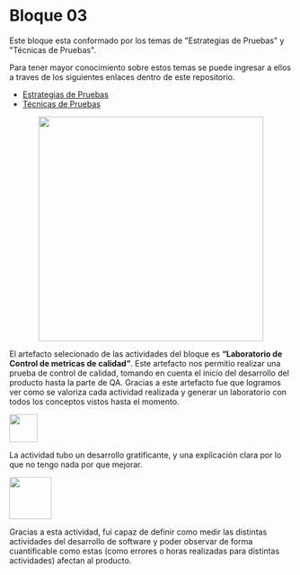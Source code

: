 # Bloque 03

Este bloque esta conformado por los temas de "Estrategias de Pruebas" y "Técnicas de Pruebas".

Para tener mayor conocimiento sobre estos temas se puede ingresar a ellos a traves de los siguientes enlaces dentro de este repositorio.
- <a href="https://github.com/srgiola/Portafolio_IngSoftware/tree/master/01%20-%20Introducci%C3%B3n%20a%20la%20Ingenier%C3%ADa%20de%20Software" 
    target=”_blank”>Estrategias de Pruebas</a>
- <a href="https://github.com/srgiola/Portafolio_IngSoftware/tree/master/01%20-%20Introducci%C3%B3n%20a%20la%20Ingenier%C3%ADa%20de%20Software" 
    target=”_blank”>Técnicas de Pruebas</a>

<p align="center">
<img
    src="https://cdn.lynda.com/course/606079/606079-636402166307474915-16x9.jpg"
    width="400px"
/>
 </p>

El artefacto selecionado de las actividades del bloque es **“Laboratorio de Control de metricas de calidad”**. Este artefacto nos permitio realizar una prueba de control de calidad, tomando en cuenta el inicio del desarrollo del producto hasta la parte de QA. Gracias a este artefacto fue que logramos ver como se valoriza cada actividad realizada y generar un laboratorio con todos los conceptos vistos hasta el momento.

<p align="left">
<img
    src="https://blog.pro-optim.com/wp-content/uploads/noun_continuous-improvement_1326963.png"
    width="50px"
/>

La actividad tubo un desarrollo gratificante, y una explicación clara por lo que no tengo nada por que mejorar.
 
 </p>
 <p align="left">
<img
    src="https://i.pinimg.com/564x/e9/3b/7c/e93b7c713430bf42f7c03aba0331bcb0.jpg"
    width="75px"
/>
 </p>
 
Gracias a esta actividad, fui capaz de definir como medir las distintas actividades del desarrollo de software y poder observar de forma cuantificable como estas (como errores o horas realizadas para distintas actividades) afectan al producto.